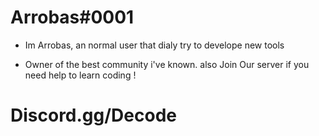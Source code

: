 # Arrobas#0001 
* Im Arrobas, an normal user that 
dialy try to develope new tools

* Owner of the best community i've known.
also Join Our server if you need help to learn coding !

# Discord.gg/Decode
